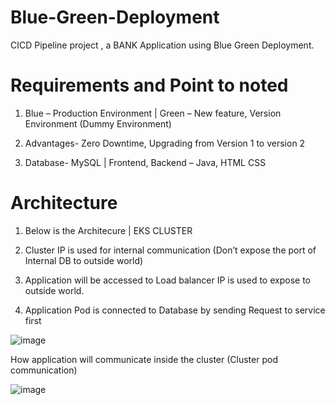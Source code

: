 # Blue-Green-Deployment
CICD Pipeline project , a BANK Application using Blue Green Deployment.

# Requirements and Point to noted 

1.	Blue – Production Environment | Green – New feature, Version Environment (Dummy Environment)

2.	Advantages- Zero Downtime, Upgrading from Version 1 to version 2

3.	Database- MySQL |  Frontend, Backend – Java, HTML CSS


# Architecture

1.	Below is the Architecure  | EKS CLUSTER

2.	Cluster IP is used for internal communication (Don’t expose the port of Internal DB to outside world)

3.	Application will be accessed to Load balancer IP is used to expose to outside world.

4. Application Pod is connected to Database by sending Request to service first



![image](https://github.com/user-attachments/assets/16df8510-c1c5-4674-a89e-da05d7d4d27c)

How application will communicate inside the cluster (Cluster pod communication)

![image](https://github.com/user-attachments/assets/46fd09bb-283f-41e2-8352-915dfa06e9d6)

